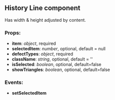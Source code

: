## **History Line component**

Has width & height adjusted by content.

### Props:

- **item**: _object_, required
- **selectedItem**: _number_, optional, default = null
- **defectTypes**: _object_, required
- **className**: _string_, optional, default = ''
- **isSelected**: _boolean_, optional, default=false
- **showTriangles**: _boolean_, optional, default=false

### Events:

- **setSelectedItem**
